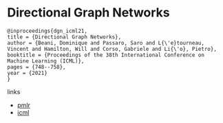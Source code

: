 # Directional Graph Networks

```
@inproceedings{dgn_icml21,
title = {Directional Graph Networks},
author = {Beani, Dominique and Passaro, Saro and L{\'e}tourneau, Vincent and Hamilton, Will and Corso, Gabriele and Li{\'o}, Pietro},
booktitle = {Proceedings of the 38th International Conference on Machine Learning (ICML)},
pages = {748--758},
year = {2021}
}
```

links
- [pmlr](http://proceedings.mlr.press/v139/beani21a.html)
- [icml](https://icml.cc/Conferences/2021/ScheduleMultitrack?event=10054)
